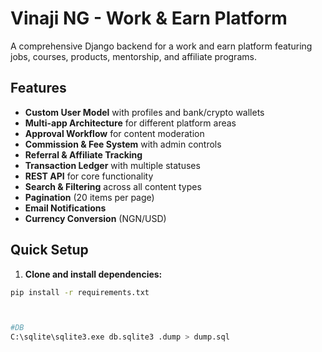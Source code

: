 # Vinaji NG - Work & Earn Platform

A comprehensive Django backend for a work and earn platform featuring jobs, courses, products, mentorship, and affiliate programs.

## Features

- **Custom User Model** with profiles and bank/crypto wallets
- **Multi-app Architecture** for different platform areas
- **Approval Workflow** for content moderation
- **Commission & Fee System** with admin controls
- **Referral & Affiliate Tracking**
- **Transaction Ledger** with multiple statuses
- **REST API** for core functionality
- **Search & Filtering** across all content types
- **Pagination** (20 items per page)
- **Email Notifications**
- **Currency Conversion** (NGN/USD)

## Quick Setup

1. **Clone and install dependencies:**
```bash
pip install -r requirements.txt



#DB
C:\sqlite\sqlite3.exe db.sqlite3 .dump > dump.sql